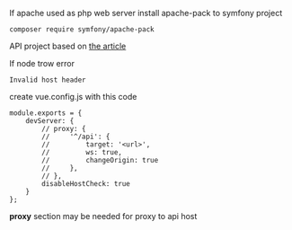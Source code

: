 If apache used as php web server install apache-pack to symfony project
    
    composer require symfony/apache-pack
   
API project based on [the article](https://www.nielsvandermolen.com/symfony-4-api-platform-application/)

If node trow error

    Invalid host header
    
create vue.config.js with this code

    module.exports = {
        devServer: {
            // proxy: {
            //     '^/api': {
            //         target: '<url>',
            //         ws: true,
            //         changeOrigin: true
            //     },
            // },
            disableHostCheck: true
        }
    };
    
**proxy** section may be needed for proxy to api host